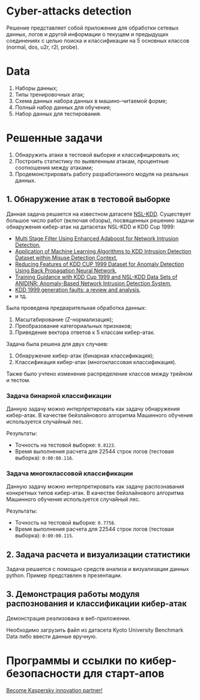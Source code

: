 # Cyber-attacks detection
Решение представляет собой приложение для обработки сетевых данных, логов и другой информации о текущем и предыдущих соединениях с целью поиска и классификации на 5 основных классов (normal, dos, u2r, r2l, probe).

# Data
1. Наборы данных;
2. Типы тренировочных атак;
3. Схема данных набора данных в машино-читаемой форме;
4. Полный набор данных для обучения;
5. Набор данных для тестирования.

# Решенные задачи
1. Обнаружить атаки в тестовой выборке и классифицировать их;
2. Построить статистику по выявленным атакам, процентные соотношения между атаками;
3. Продемонстрировать работу разработанного модуля на реальных данных.

## 1. Обнаружение атак в тестовой выборке
Данная задача решается на известном датасете [NSL-KDD](https://www.sciencedirect.com/science/article/pii/S1877050920317804).
Существует большое число работ (включая обзоры), посвященных решению задачи обнаружения кибер-атак на датасетах NSL-KDD и KDD Cup 1999:
- [Multi Stage Filter Using Enhanced Adaboost for Network Intrusion Detection](http://airccse.org/journal/nsa/0512nsa08.pdf),
- [Application of Machine Learning Algorithms to KDD Intrusion Detection Dataset within Misuse Detection Context](https://neuro.bstu.by/ai/To-dom/My_research/Papers-0/For-research/D-mining/Anomaly-D/KDD-cup-99/CD4/mlmta03.pdf),
- [Reducing Features of KDD CUP 1999 Dataset for Anomaly Detection Using Back Propagation Neural Network](https://ieeexplore.ieee.org/document/7079087),
- [Training Guidance with KDD Cup 1999 and NSL-KDD Data Sets of ANIDINR: Anomaly-Based Network Intrusion Detection System](https://www.sciencedirect.com/science/article/pii/S1877050920317804),
- [KDD 1999 generation faults: a review and analysis](https://research-repository.st-andrews.ac.uk/bitstream/handle/10023/18530/KDD_1999_generation_faults.pdf?sequence=1),
- и тд.

Была проведена предварительная обработка данных:
1. Масштабирование (Z-нормализация);
2. Преобразование категориальных признаков;
3. Приведение вектора ответов к 5 классам кибер-атак.

Задача была решена для двух случаев:
1. Обнаружение кибер-атак (бинарная классификация);
2. Классификация кибер-атак (многоклассовая классификация).

Также было учтено изменение распределение классов между трейном и тестом.

### Задача бинарной классификации
Данную задачу можно интерпретировать как задачу обнаружения кибер-атак.
В качестве бейзлайнового алгоритма Машинного обучения используется случайный лес.

Результаты:
- Точность на тестовой выборке: `0.8123`.
- Время выполнения расчета для 22544 строк логов (тестовая выборка): `0:00:00.116`.

### Задача многоклассовой классификации
Данную задачу можно интерпретировать как задачу распознавания конкретных типов кибер-атак.
В качестве бейзлайнового алгоритма Машинного обучения используется случайный лес.

Результаты:
- Точность на тестовой выборке: `0.7758`.
- Время выполнения расчета для 22544 строк логов (тестовая выборка): `0:00:00.115`.

## 2. Задача расчета и визуализации статистики
Задача решается с помощью средств анализа и визуализации данных python.
Пример представлен в презентации.

## 3. Демонстрация работы модуля распознования и классификации кибер-атак
Демонстрация реализована в веб-приложении.

Необходимо загрузить файл из датасета Kyoto University Benchmark Data либо ввести данные вручную.

# Программы и ссылки по кибер-безопасности для старт-апов

[Become Kaspersky innovation partner!](https://www.kaspersky.com/open-innovation-smb-call/)
